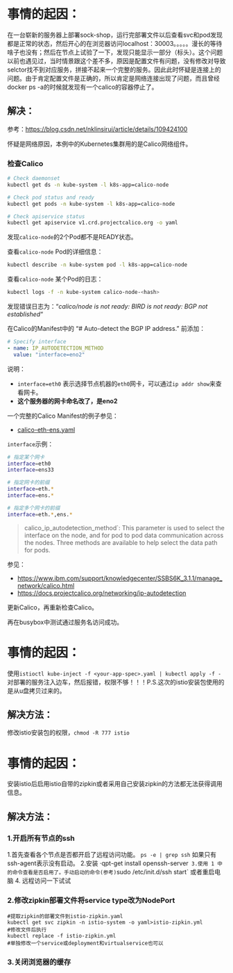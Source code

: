 # 事情的起因：
在一台崭新的服务器上部署sock-shop，运行完部署文件以后查看svc和pod发现都是正常的状态，然后开心的在浏览器访问localhost：30003。。。。。漫长的等待啥子也没有；然后在节点上试验了一下，发现只能显示一部分（标头）。这个问题以前也遇见过，当时情景跟这个差不多，原因是配置文件有问题，没有修改对导致selctor找不到对应服务，拼接不起来一个完整的服务。因此此时怀疑是连接上的问题。由于肯定配置文件是正确的，所以肯定是网络连接出现了问题，而且曾经docker ps -a的时候就发现有一个calico的容器停止了。

## 解决：

参考：https://blog.csdn.net/nklinsirui/article/details/109424100

怀疑是网络原因，本例中的Kubernetes集群用的是Calico网络组件。

### 检查Calico

```bash
# Check daemonset 
kubectl get ds -n kube-system -l k8s-app=calico-node

# Check pod status and ready
kubectl get pods -n kube-system -l k8s-app=calico-node

# Check apiservice status
kubectl get apiservice v1.crd.projectcalico.org -o yaml
```

发现`calico-node`的2个Pod都不是READY状态。

查看`calico-node` Pod的详细信息：

```bash
kubectl describe -n kube-system pod -l k8s-app=calico-node
```

查看`calico-node` 某个Pod的日志：

```bash
kubectl logs -f -n kube-system calico-node-<hash>
```

发现错误日志为：“*calico/node is not ready: BIRD is not ready: BGP not established*“

在Calico的Manifest中的 “# Auto-detect the BGP IP address.” 前添加：

```yaml
# Specify interface
- name: IP_AUTODETECTION_METHOD
  value: "interface=eno2"
```

说明：

- `interface=eth0` 表示选择节点机器的`eth0`网卡，可以通过`ip addr show`来查看网卡。
- **这个服务器的网卡命名改了，是eno2**

一个完整的Calico Manifest的例子参见：

- [calico-eth-ens.yaml](https://github.com/cookcodeblog/k8s-deploy/blob/master/kubeadm_v1.19.3/calico/calico-eth-ens.yaml)

`interface`示例：

```bash
# 指定某个网卡
interface=eth0
interface=ens33

# 指定网卡的前缀
interface=eth.*
interface=ens.*

# 指定多个网卡的前缀
interface=eth.*,ens.*

```

> calico_ip_autodetection_method`: This parameter is used to select  the interface on the node, and for pod to pod data communication across  the nodes. Three methods are available to help select the data path for  pods.

参见：

- https://www.ibm.com/support/knowledgecenter/SSBS6K_3.1.1/manage_network/calico.html
- https://docs.projectcalico.org/networking/ip-autodetection

更新Calico，再重新检查Calico。

再在busybox中测试通过服务名访问成功。


# 事情的起因：
使用`istioctl kube-inject -f <your-app-spec>.yaml | kubectl apply -f -`对部署的服务注入边车，然后报错，权限不够！！！P.S.这次的istio安装包使用的是从u盘拷贝过来的。

## 解决方法：
修改istio安装包的权限，`chmod -R 777 istio`


# 事情的起因：
安装istio后启用istio自带的zipkin或者采用自己安装zipkin的方法都无法获得调用信息。
## 解决方法：
### 1.开启所有节点的ssh
1.首先查看各个节点是否都开启了远程访问功能。
`ps -e | grep ssh` 如果只有ssh-agent表示没有启动。
2.安装
·qpt-get install openssh-server`
3.使用 1 中的命令查看是否启用了。手动启动的命令(参考)`sudo /etc/init.d/ssh start` 或者重启电脑
4. 远程访问一下试试
### 2.修改zipkin部署文件将service type改为NodePort
```shell
#提取zipkin的部署文件到istio-zipkin.yaml
kubectl get svc zipkin -n istio-system -o yaml>istio-zipkin.yml
#修改文件后执行
kubectl replace -f istio-zipkin.yml
#单独修改一个service或deployment和virtualservice也可以
```
### 3.关闭浏览器的缓存


